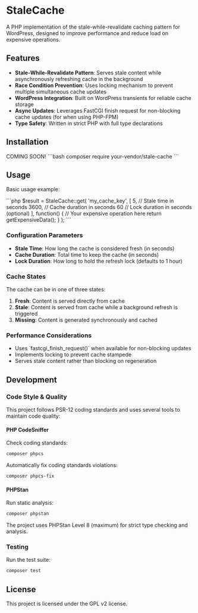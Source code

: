 # StaleCache

A PHP implementation of the stale-while-revalidate caching pattern for WordPress, designed to improve performance and reduce load on expensive operations.

## Features

- **Stale-While-Revalidate Pattern**: Serves stale content while asynchronously refreshing cache in the background
- **Race Condition Prevention**: Uses locking mechanism to prevent multiple simultaneous cache updates
- **WordPress Integration**: Built on WordPress transients for reliable cache storage
- **Async Updates**: Leverages FastCGI finish request for non-blocking cache updates (for when using PHP-FPM)
- **Type Safety**: Written in strict PHP with full type declarations

## Installation

COMING SOON!
\```bash
composer require your-vendor/stale-cache
\```

## Usage

Basic usage example:

\```php
$result = StaleCache::get(
    'my_cache_key',
    [
        5,      // Stale time in seconds
        3600,   // Cache duration in seconds
        60      // Lock duration in seconds (optional)
    ],
    function() {
        // Your expensive operation here
        return getExpensiveData();
    }
);
\```

### Configuration Parameters

- **Stale Time**: How long the cache is considered fresh (in seconds)
- **Cache Duration**: Total time to keep the cache (in seconds)
- **Lock Duration**: How long to hold the refresh lock (defaults to 1 hour)

### Cache States

The cache can be in one of three states:

1. **Fresh**: Content is served directly from cache
2. **Stale**: Content is served from cache while a background refresh is triggered
3. **Missing**: Content is generated synchronously and cached

### Performance Considerations

- Uses \`fastcgi_finish_request()\` when available for non-blocking updates
- Implements locking to prevent cache stampede
- Serves stale content rather than blocking on regeneration

## Development

### Code Style & Quality
This project follows PSR-12 coding standards and uses several tools to maintain code quality:

#### PHP CodeSniffer
Check coding standards:
```bash
composer phpcs
```

Automatically fix coding standards violations:
```bash
composer phpcs-fix
```

#### PHPStan
Run static analysis:
```bash
composer phpstan
```

The project uses PHPStan Level 8 (maximum) for strict type checking and analysis.

### Testing

Run the test suite:

```bash
composer test
```

## License

This project is licensed under the GPL v2 license.
